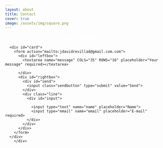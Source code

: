 ```yaml
---
layout: about
title: Contact
cover: true
image: /assets/img/square.png
---
```


<style>
//
#contact {
	max-width: 970px;
	margin: auto;
}

#contact p {
	text-align: center;
	font-family: helvetica, arial;
	font-size: 16px;
	font-weight: 200;
  color: white;
}


#card{
background: white;
	margin: auto;
	height: 400px;
	width: 650px;
	border: solid 3px black;
	position: relative;
	
}

#leftbox{
	float: left;
	width: 49%;
	overflow: hidden;
	
}

textarea {
	margin: 20px;
	border:none;
	resize: none; 
	font-size: 12px;
font-family: helvetica, arial;
}



#rightbox {
	float: right;
	width: 50%;

}


#send input{
	float: right;
	display: block;
	margin: 20px;
	height: 90px;
	width: 70px;
	background-color: #404040;
	color: white;
	border-style: none;
	border-radius: 5px;
	font-size: 16px;
	font-weight: bold;
	font-family: helvetica, arial;
	letter-spacing: 2px;

}

.line {
	margin-top: 10%;
	height: 340px;
	border-left: solid 1px black;
}

#input {
	padding-top: 180px;
}

#input input {
	margin: 20px 20px 40px 30px;
	display: block;
	width: 265px;
	font-size: 16px;
	border: none;
	border-bottom: dotted 2px black;
font-family: helvetica;
}
</style>
<body>
<div id="contact">
      <p>I'd love to get a message from you!</p>

      <div id="card">
        <form action="mailto:jdavidrevillad@gmail.com.com">
          <div id="leftbox">
            <textarea name="message" COLS="35" ROWS="16" placeholder="Your message" required></textarea>

          </div>
          <div id="rightbox">
            <div id="send">
              <input class="sendbutton" type="submit" value="Send">
            </div>
            <div class="line">
              <div id="input">

                <input type="text" name="name" placeholder="Name">
                <input type="email" name="email" placeholder="E-mail" required>
              </div>
            </div>
          </div>
        </form>
      </div>
		</div>
</body>